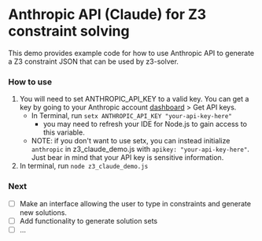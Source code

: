 # Anthropic API (Claude) for Z3 constraint solving
This demo provides example code for how to use Anthropic API to generate a Z3 constraint JSON that can be used by z3-solver.

### How to use
1. You will need to set ANTHROPIC_API_KEY to a valid key. You can get a key by going to your Anthropic account [dashboard](https://console.anthropic.com/dashboard) > Get API keys. 
    - In Terminal, run `setx ANTHROPIC_API_KEY "your-api-key-here"`
        - you may need to refresh your IDE for Node.js to gain access to this variable.
    - NOTE: if you don't want to use setx, you can instead initialize `anthropic` in z3_claude_demo.js with `apikey: "your-api-key-here"`. Just bear in mind that your API key is sensitive information.
2. In terminal, run `node z3_claude_demo.js`

### Next
- [ ] Make an interface allowing the user to type in constraints and generate new solutions.
- [ ] Add functionality to generate solution sets
- [ ] ...